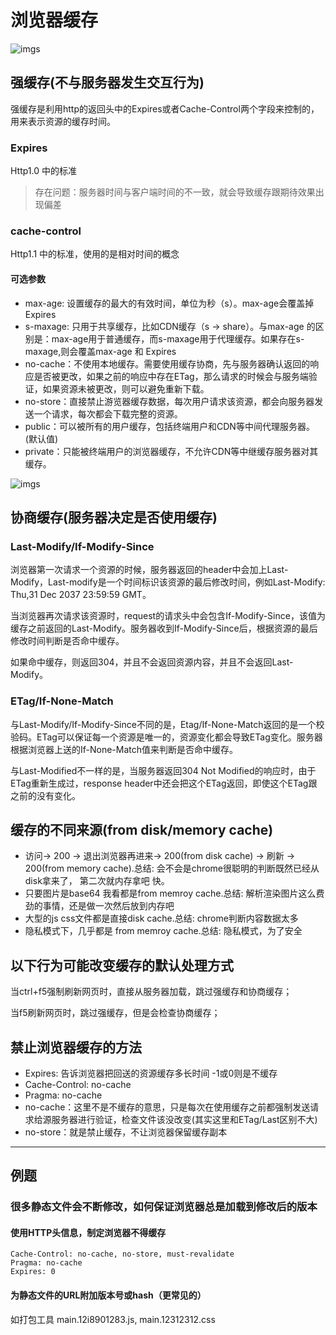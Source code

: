 # 浏览器缓存

![imgs](https://www.peterchen.club/imgs/browser-cache.png)

## 强缓存(不与服务器发生交互行为)

强缓存是利用http的返回头中的Expires或者Cache-Control两个字段来控制的，用来表示资源的缓存时间。

### Expires

Http1.0 中的标准

> 存在问题：服务器时间与客户端时间的不一致，就会导致缓存跟期待效果出现偏差

### cache-control

Http1.1 中的标准，使用的是相对时间的概念

#### 可选参数

- max-age: 设置缓存的最大的有效时间，单位为秒（s）。max-age会覆盖掉Expires
- s-maxage: 只用于共享缓存，比如CDN缓存（s -> share）。与max-age 的区别是：max-age用于普通缓存，而s-maxage用于代理缓存。如果存在s-maxage,则会覆盖max-age 和 Expires
- no-cache：不使用本地缓存。需要使用缓存协商，先与服务器确认返回的响应是否被更改，如果之前的响应中存在ETag，那么请求的时候会与服务端验证，如果资源未被更改，则可以避免重新下载。
- no-store：直接禁止游览器缓存数据，每次用户请求该资源，都会向服务器发送一个请求，每次都会下载完整的资源。
- public：可以被所有的用户缓存，包括终端用户和CDN等中间代理服务器。(默认值)
- private：只能被终端用户的浏览器缓存，不允许CDN等中继缓存服务器对其缓存。

![imgs](https://images2017.cnblogs.com/blog/621603/201709/621603-20170925154122198-1817891039.png)

## 协商缓存(服务器决定是否使用缓存)

### Last-Modify/If-Modify-Since

浏览器第一次请求一个资源的时候，服务器返回的header中会加上Last-Modify，Last-modify是一个时间标识该资源的最后修改时间，例如Last-Modify: Thu,31 Dec 2037 23:59:59 GMT。

当浏览器再次请求该资源时，request的请求头中会包含If-Modify-Since，该值为缓存之前返回的Last-Modify。服务器收到If-Modify-Since后，根据资源的最后修改时间判断是否命中缓存。

如果命中缓存，则返回304，并且不会返回资源内容，并且不会返回Last-Modify。

### ETag/If-None-Match

与Last-Modify/If-Modify-Since不同的是，Etag/If-None-Match返回的是一个校验码。ETag可以保证每一个资源是唯一的，资源变化都会导致ETag变化。服务器根据浏览器上送的If-None-Match值来判断是否命中缓存。

与Last-Modified不一样的是，当服务器返回304 Not Modified的响应时，由于ETag重新生成过，response header中还会把这个ETag返回，即使这个ETag跟之前的没有变化。

## 缓存的不同来源(from disk/memory cache)

- 访问-> 200 -> 退出浏览器再进来-> 200(from disk cache) -> 刷新 -> 200(from memory cache).总结: 会不会是chrome很聪明的判断既然已经从disk拿来了， 第二次就内存拿吧 快。
- 只要图片是base64 我看都是from memroy cache.总结: 解析渲染图片这么费劲的事情，还是做一次然后放到内存吧
- 大型的js css文件都是直接disk cache.总结: chrome判断内容数据太多
- 隐私模式下，几乎都是 from memroy cache.总结: 隐私模式，为了安全

## 以下行为可能改变缓存的默认处理方式

当ctrl+f5强制刷新网页时，直接从服务器加载，跳过强缓存和协商缓存；

当f5刷新网页时，跳过强缓存，但是会检查协商缓存；

## 禁止浏览器缓存的方法

- Expires: 告诉浏览器把回送的资源缓存多长时间  -1或0则是不缓存
- Cache-Control: no-cache
- Pragma: no-cache
- no-cache：这里不是不缓存的意思，只是每次在使用缓存之前都强制发送请求给源服务器进行验证，检查文件该没改变(其实这里和ETag/Last区别不大)
- no-store：就是禁止缓存，不让浏览器保留缓存副本

---

## 例题

### 很多静态文件会不断修改，如何保证浏览器总是加载到修改后的版本

#### 使用HTTP头信息，制定浏览器不得缓存

```
Cache-Control: no-cache, no-store, must-revalidate
Pragma: no-cache
Expires: 0
```

#### 为静态文件的URL附加版本号或hash（更常见的）

如打包工具 main.12i8901283.js, main.12312312.css

